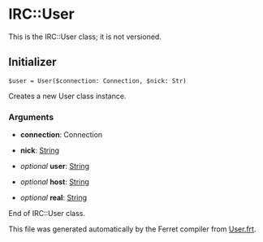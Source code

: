# IRC::User

This is the IRC::User class; it is not versioned.




## Initializer

```
$user = User($connection: Connection, $nick: Str)
```

Creates a new User class instance.


### Arguments

* __connection__: Connection  

* __nick__: [String](/std/doc/String.md)  

* *optional* __user__: [String](/std/doc/String.md)  

* *optional* __host__: [String](/std/doc/String.md)  

* *optional* __real__: [String](/std/doc/String.md)  








End of IRC::User class.

This file was generated automatically by the Ferret compiler from
[User.frt](../User.frt).